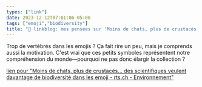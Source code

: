 ```yaml
---
types: ["link"]
date: 2023-12-12T07:01:06-05:00
tags: ["emoji","biodiversity"]
title: "🔗 linkblog: mes pensées sur 'Moins de chats, plus de crustacés... des scientifiques veulent davantage de biodiversité dans les emoji - rts.ch - Environnement'"
---
```

Trop de vertébrés dans les emojis ? Ça fait rire un peu, mais je comprends aussi la motivation. C'est vrai que ces petits symboles représentent notre compréhension du monde—pourquoi ne pas donc élargir la collection ?

[lien pour "Moins de chats, plus de crustacés... des scientifiques veulent davantage de biodiversité dans les emoji - rts.ch - Environnement"](https://www.rts.ch/info/sciences-tech/environnement/14546063-moins-de-chats-plus-de-crustaces-des-scientifiques-veulent-davantage-de-biodiversite-dans-les-emoji.html?rts_source=rss_t)
